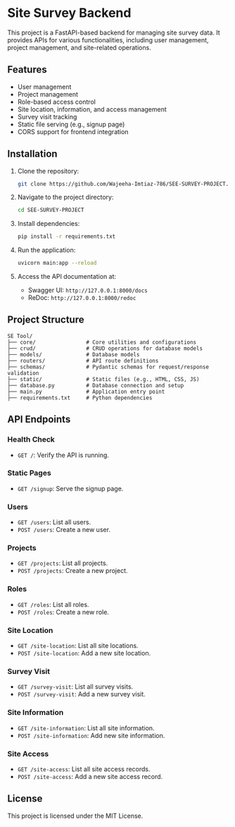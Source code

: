 # Site Survey Backend

This project is a FastAPI-based backend for managing site survey data. It provides APIs for various functionalities, including user management, project management, and site-related operations.

## Features
- User management
- Project management
- Role-based access control
- Site location, information, and access management
- Survey visit tracking
- Static file serving (e.g., signup page)
- CORS support for frontend integration

## Installation

1. Clone the repository:
   ```bash
   git clone https://github.com/Wajeeha-Imtiaz-786/SEE-SURVEY-PROJECT.git
   ```

2. Navigate to the project directory:
   ```bash
   cd SEE-SURVEY-PROJECT
   ```

3. Install dependencies:
   ```bash
   pip install -r requirements.txt
   ```

4. Run the application:
   ```bash
   uvicorn main:app --reload
   ```

5. Access the API documentation at:
   - Swagger UI: `http://127.0.0.1:8000/docs`
   - ReDoc: `http://127.0.0.1:8000/redoc`

## Project Structure
```
SE Tool/
├── core/                # Core utilities and configurations
├── crud/                # CRUD operations for database models
├── models/              # Database models
├── routers/             # API route definitions
├── schemas/             # Pydantic schemas for request/response validation
├── static/              # Static files (e.g., HTML, CSS, JS)
├── database.py          # Database connection and setup
├── main.py              # Application entry point
├── requirements.txt     # Python dependencies
```

## API Endpoints

### Health Check
- `GET /`: Verify the API is running.

### Static Pages
- `GET /signup`: Serve the signup page.

### Users
- `GET /users`: List all users.
- `POST /users`: Create a new user.

### Projects
- `GET /projects`: List all projects.
- `POST /projects`: Create a new project.

### Roles
- `GET /roles`: List all roles.
- `POST /roles`: Create a new role.

### Site Location
- `GET /site-location`: List all site locations.
- `POST /site-location`: Add a new site location.

### Survey Visit
- `GET /survey-visit`: List all survey visits.
- `POST /survey-visit`: Add a new survey visit.

### Site Information
- `GET /site-information`: List all site information.
- `POST /site-information`: Add new site information.

### Site Access
- `GET /site-access`: List all site access records.
- `POST /site-access`: Add a new site access record.

## License
This project is licensed under the MIT License.